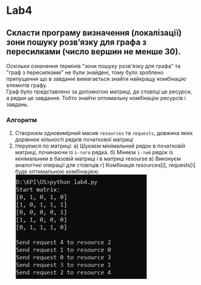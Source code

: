 # Lab4
## 	Скласти програму визначення (локалізації) зони пошуку розв’язку для графа з пересилками (число вершин не менше 30).
Оскільки означення термінів "зони пошуку розв'язку для графа" та "граф з пересилками" не були знайдені,
тому було зроблено припущення що в завданні вимагається знайти найкращу комбінацію елемнтів графу.  
Граф було представлено за допомогою матриці, де стовпці це ресурси, а рядки це завдання.
Тобто знайти оптимальну комбінацію ресурсів і завдань.  
### Алгоритм
1. Створюєм одновимірний масив `resources` та `requests`, довжина яких дорівнює кількості рядків початкової матриці  
2. Ітеруємся по матриці:
    а) Шукаєм мінімальний рядок в початковій матриці, починаючи із `i-того` рядка.
    б) Міняєм `i-тий` рядок із мінімальним в базовій матриці і в матриці resourse
    в) Виконуєм аналогічні операції для стовпців
    г) Комбінація resourсes[i], requests[i] буде оптимальною комбінацією.  
![Скріншот виконання програми](execution.png "Скріншот виконання програми")
